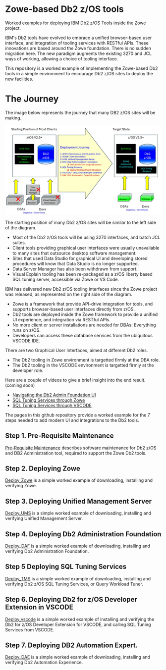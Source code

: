 # Zowe-based Db2 z/OS tools
Worked examples for deploying IBM Db2 z/OS Tools inside the Zowe project.

IBM's Db2 tools have evolved to embrace a unified browser-based user interface, and integration of tooling services with RESTful APIs. 
These innovations are based around the Zowe foundation.
There is no sudden migration here.
The new paradigm augments the existing 3270 and JCL ways of working, allowing a choice of tooling interface.

This repository is a worked example of implementing the Zowe-based Db2 tools in a simple environment to encourage Db2 z/OS sites to deploy the new facilities.

# The Journey
The image below represents the journey that many DB2 z/OS sites will be making.

![thejourney](/images/thejourney.jpg)


The starting position of many Db2 z/OS sites will be similar to the left side of the diagram.

*  Most of the Db2 z/OS tools will be using 3270 interfaces, and batch JCL suites.
*  Client tools providing graphical user interfaces were usually unavailable to many sites that outsource desktop software management.
*  Sites that used Data Studio for graphical UI and developing stored procedures will know that Data Studio is no longer supported.
*  Data Server Manager has also been withdrawn from support.
*  Visual Explain tooling has been re-packaged as a z/OS liberty based SQL tuning server, accessible via Zowe or VS Code.

IBM has delivered new Db2 z/OS tooling interfaces since the Zowe project was released, as represented on the right side of the diagram.
* Zowe is a framework that provide API-drive integration for tools, and supports browser-based user interfaces directly from z/OS. 
* Db2 tools are deployed inside the Zowe framework to provide a unified UI experience, and integration via RESTful APIs.
* No more client or server installations are needed for DBAs: Everything runs on z/OS.
* Developers can access these database services from the ubiquitous VSCODE IDE.

There are two Graphical User Interfaces, aimed at different Db2 roles.
* The Db2 tooling in Zowe environment is targetted firmly at the DBA role.
* The Db2 tooling in the VSCODE environment is targetted firmly at the developer role.

Here are a couple of videos to give a brief insight into the end result. (coming soon)
* [Navigating the Db2 Admin Foundation UI]()
* [SQL Tuning Services through Zowe]()
* [SQL Tuning Services through VSCODE]()

  

The pages in this github repository provide a worked example for the 7 steps needed to add modern UI and integrations to the Db2 tools.


## Step 1. Pre-Requisite Maintenance

[Pre-Requisite Maintenance](https://github.com/zeditor01/zowe_db2_tools/blob/main/docs/101_pre-requisites.md) describes software maintenance for Db2 z/OS and DB2 Administration tool, required to support the Zowe Db2 tools.   

## Step 2. Deploying Zowe

[Deploy_Zowe](https://github.com/zeditor01/zowe_db2_tools/blob/main/docs/deploy_zowe.md) is a simple worked example of downloading, installing and verifying Zowe.


## Step 3. Deploying Unified Management Server

[Deploy_UMS](https://github.com/zeditor01/zowe_db2_tools/blob/main/docs/deploy_ums.md) is a simple worked example of downloading, installing and verifying Unified Management Server.

## Step 4. Deploying Db2 Administration Foundation

[Deploy_DAF](https://github.com/zeditor01/zowe_db2_tools/blob/main/docs/deploy_daf.md) is a simple worked example of downloading, installing and verifying Db2 Administration Foundation.

## Step 5 Deploying SQL Tuning Services

[Deploy_TMS](https://github.com/zeditor01/zowe_db2_tools/blob/main/docs/deploy_tms.md) is a simple worked example of downloading, installing and verifying Db2 z/OS SQL Tuning Services, or Query Workload Tuner.

## Step 6. Deploying Db2 for z/OS Developer Extension in VSCODE

[Deploy_vscode](https://github.com/zeditor01/zowe_db2_tools/blob/main/docs/deploy_db2devext.md) is a simple worked example of installing and verifying the Db2 for z/OS Developer Extension for VSCODE, and calling SQL Tuning Services from VSCODE.

## Step 7. Deploying DB2 Automation Expert.

[Deploy_DAE](https://github.com/zeditor01/zowe_db2_tools/blob/main/docs/deploy_dae.md) is a simple worked example of downloading, installing and verifying Db2 Automation Experience.


 
